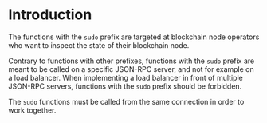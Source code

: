 # Introduction

The functions with the `sudo` prefix are targeted at blockchain node operators who want to inspect the state of their blockchain node.

Contrary to functions with other prefixes, functions with the `sudo` prefix are meant to be called on a specific JSON-RPC server, and not for example on a load balancer. When implementing a load balancer in front of multiple JSON-RPC servers, functions with the `sudo` prefix should be forbidden.

The `sudo` functions must be called from the same connection in order to work together.
